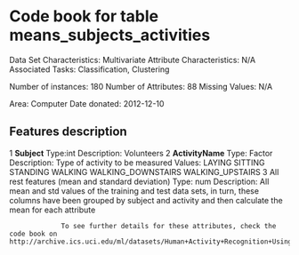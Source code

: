 # Code book for table **means_subjects_activities**

Data Set Characteristics: Multivariate
Attribute Characteristics: N/A
Associated Tasks: Classification, Clustering

Number of instances: 180
Number of Attributes: 88
Missing Values: N/A

Area: Computer
Date donated: 2012-12-10

## Features description

1 **Subject**
  Type:int 
  Description: Volunteers
2 **ActivityName**
  Type: Factor
  Description: Type of activity to be measured
  Values: LAYING
          SITTING
          STANDING
          WALKING
          WALKING_DOWNSTAIRS
          WALKING_UPSTAIRS
3 All rest features (mean and standard deviation)
    Type: num
    Description: All mean and std values of the training and test data sets, in turn, these columns have been grouped by                      subject and activity and then calculate the mean for each attribute
    
                 To see further details for these attributes, check the code book on                                     http://archive.ics.uci.edu/ml/datasets/Human+Activity+Recognition+Using+Smartphones
          
  
